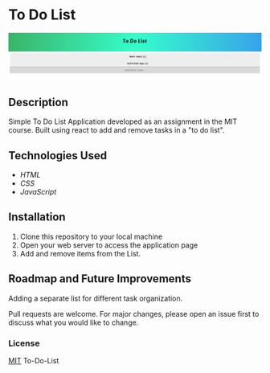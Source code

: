 # To Do List

![alt text](Screenshot.png)

## Description

Simple To Do List Application developed as an assignment in the MIT course. Built using react to add and remove tasks in a "to do list".

## Technologies Used

* _HTML_
* _CSS_
* _JavaScript_

## Installation

1. Clone this repository to your local machine
2. Open your web server to access the application page
3. Add and remove items from the List.

## Roadmap and Future Improvements

Adding a separate list for different task organization. 

Pull requests are welcome. For major changes, please open an issue first to discuss what you would like to change.

### License

[MIT](./LICENSE)  T o - D o - L i s t 
 
 